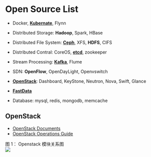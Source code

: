 # Open Source List

- Docker, **[Kubernate](https://github.com/kubernetes/kubernetes)**, Flynn

- Distributed Storage: **Hadoop**, Spark, HBase

- Distributed File System: **[Ceph](http://docs.ceph.org.cn/)**, XFS, **HDFS**, CIFS

- Distributed Contral: CoreOS, **[etcd](https://github.com/coreos/etcd)**, zookeeper

- Stream Processing: **[Kafka](http://kafka.apache.org/)**, Flume

- SDN: **OpenFlow**, OpenDayLight, Openvswitch

- **[OpenStack](http://docs.openstack.org/)**: Dashboard, KeyStone, Neutron, Nova, Swift, Glance

- **[FastData](http://fd.io)**

- Database: mysql, redis, mongodb, memcache





## OpenStack

- [OpenStack Documents](http://docs.openstack.org/)
- [OpenStack Operations Guide](http://docs.openstack.org/ops-guide/)



图 1： Openstack 模块关系图  
![](http://img.blog.csdn.net/20140304232125453)
